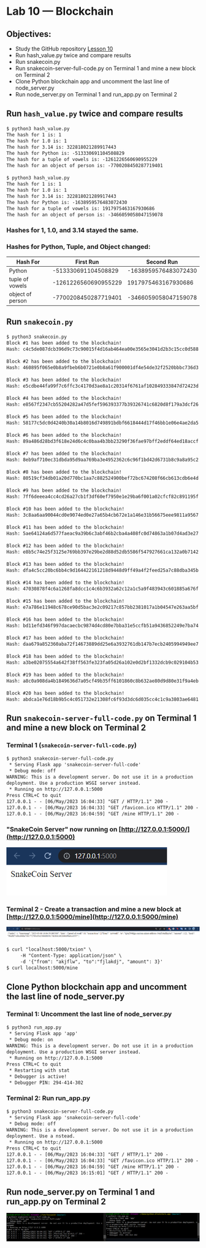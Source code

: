# Lab 10 — Blockchain
## Objectives:
- Study the GitHub repository [Lesson 10](https://github.com/kevinwlu/iot/tree/master/lesson10)
- Run hash_value.py twice and compare results
- Run snakecoin.py
- Run snakecoin-server-full-code.py on Terminal 1 and mine a new block on Terminal 2
- Clone Python blockchain app and uncomment the last line of node_server.py
- Run node_server.py on Terminal 1 and run_app.py on Terminal 2

## Run `hash_value.py` twice and compare results
```
$ python3 hash_value.py
The hash for 1 is: 1
The hash for 1.0 is: 1
The hash for 3.14 is: 322818021289917443
The hash for Python is: -513330691104508829
The hash for a tuple of vowels is: -1261226560690955229
The hash for an object of person is: -7700208450287719401

$ python3 hash_value.py
The hash for 1 is: 1
The hash for 1.0 is: 1
The hash for 3.14 is: 322818021289917443
The hash for Python is: -1638959576483072430
The hash for a tuple of vowels is: 1917975463167930686
The hash for an object of person is: -3466059058047159078
```
### Hashes for 1, 1.0, and 3.14 stayed the same.
### Hashes for Python, Tuple, and Object changed:
|     Hash For         |     First Run        |      Second Run      |
| -------------------- | -------------------- | -------------------- |
|       Python         | -513330691104508829  | -1638959576483072430 |
|   tuple of vowels    | -1261226560690955229 |  1917975463167930686 |
|   object of person   | -7700208450287719401 | -3466059058047159078 |

## Run `snakecoin.py`
```
$ python3 snakecoin.py
Block #1 has been added to the blockchain!
Hash: c4c5de087dcb396d9c73c90015f4d16ab464ea00e3565e3041d2b3c15cc0d588

Block #2 has been added to the blockchain!
Hash: 460895f065e0b8a9fbeb6b0721e0b8a61f900001df4e54de32f2520bbbc736d3

Block #3 has been added to the blockchain!
Hash: e5cdbe44fa99f7c6ffc3c4170d3ae8a1c20314f6761af102849333847d72423d

Block #4 has been added to the blockchain!
Hash: e8567f2347cb55204282a47d5fef596393377b39326741c6820d8f179a3dcf26

Block #5 has been added to the blockchain!
Hash: 58177c5dc0d4240b30a14b8016d749891bdbf6618444d17f46bb1e06e4ae2da5

Block #6 has been added to the blockchain!
Hash: 89a486d28bd3f618e24d6c4c0baa4b3bb23290f36fae97bff2eddf64ed18accf

Block #7 has been added to the blockchain!
Hash: 8eb9af710ec31dbda95d9aa769ba3e4952362c6c96f1bd42d6731b8c9a8a95c2

Block #8 has been added to the blockchain!
Hash: 80519cf34db01a20d770bc1aa7c882524900bef72bc674208f66cb613cdb6e4d

Block #9 has been added to the blockchain!
Hash: 7ff6deeea4cc4cd26a27cb1f3df60ef7950e1e29ba6f001a02cfcf82c891195f

Block #10 has been added to the blockchain!
Hash: 3c8aa6aa90044cd0e9074ed0e27a65b4cb672e1a146e31b56675eee9811a9567

Block #11 has been added to the blockchain!
Hash: 5ae64124a6d577faeac9a39b6c3abf46b2cba4a408fc0d74863a1b07d4ad3e27

Block #12 has been added to the blockchain!
Hash: e8b5c74e25f3125e769bb397e29be2d88d52db5586f547927661ca132a0b7142

Block #13 has been added to the blockchain!
Hash: dfa4c5cc20bc6bb4c9d164422161218d9448d9ff49a4f2feed25a7c88dba345b

Block #14 has been added to the blockchain!
Hash: 47030878f4c6a1268fa8dcc1c4c6b3932a62c12a1c5a9f483943c601885a676f

Block #15 has been added to the blockchain!
Hash: e7a786e11948c678ce90d5bac3e2c09217c857bb2381017a1b04547e263aa5bf

Block #16 has been added to the blockchain!
Hash: bd11efd346f997dacaecbc9874d4cd80e7bba31e5ccfb51a9436852249e7ba74

Block #17 has been added to the blockchain!
Hash: daa679a852360aba72f14673889dd25e6a3932761db147b7ecb2405994949ee7

Block #18 has been added to the blockchain!
Hash: a3be02075554a642f38ff563fe323fa05d26a102e0d2bf1332dcb9c029104b53

Block #19 has been added to the blockchain!
Hash: a8c0a908da4b1849636d7a05cf49b35ff6101860c8b632ae80d9d80e31f9a4eb

Block #20 has been added to the blockchain!
Hash: abdca1e76d18b9b5c4c051732e21308fc6f93d3dc6d035cc4c1c9a3803ae6481
```

## Run `snakecoin-server-full-code.py` on Terminal 1 and mine a new block on Terminal 2
### Terminal 1 (`snakecoin-server-full-code.py`)
```
$ python3 snakecoin-server-full-code.py
 * Serving Flask app 'snakecoin-server-full-code'
 * Debug mode: off
WARNING: This is a development server. Do not use it in a production deployment. Use a production WSGI server instead.
 * Running on http://127.0.0.1:5000
Press CTRL+C to quit
127.0.0.1 - - [06/May/2023 16:04:33] "GET / HTTP/1.1" 200 -
127.0.0.1 - - [06/May/2023 16:04:33] "GET /favicon.ico HTTP/1.1" 200 -
127.0.0.1 - - [06/May/2023 16:04:59] "GET /mine HTTP/1.1" 200 -
```
### "SnakeCoin Server" now running on [http://127.0.0.1:5000/](http://127.0.0.1:5000)
![image](https://github.com/mbanks01/CPE-322-A/blob/main/lab10/1.2.PNG)
### Terminal 2 - Create a transaction and mine a new block at [http://127.0.0.1:5000/mine](http://127.0.0.1:5000/mine)
![image](https://github.com/mbanks01/CPE-322-A/blob/main/lab10/1.1.PNG)
```
$ curl "localhost:5000/txion" \
     -H "Content-Type: application/json" \
     -d '{"from": "akjflw", "to":"fjlakdj", "amount": 3}'
$ curl localhost:5000/mine
```

## Clone Python blockchain app and uncomment the last line of node_server.py
### Terminal 1: Uncomment the last line of node_server.py
```
$ python3 run_app.py
 * Serving Flask app 'app'
 * Debug mode: on
WARNING: This is a development server. Do not use it in a production deployment. Use a production WSGI server instead.
 * Running on http://127.0.0.1:5000
Press CTRL+C to quit
 * Restarting with stat
 * Debugger is active!
 * Debugger PIN: 294-414-302
```
### Terminal 2: Run run_app.py
```
$ python3 snakecoin-server-full-code.py
 * Serving Flask app 'snakecoin-server-full-code'
 * Debug mode: off
WARNING: This is a development server. Do not use it in a production deployment. Use a nstead.
 * Running on http://127.0.0.1:5000
Press CTRL+C to quit
127.0.0.1 - - [06/May/2023 16:04:33] "GET / HTTP/1.1" 200 -
127.0.0.1 - - [06/May/2023 16:04:33] "GET /favicon.ico HTTP/1.1" 200 -
127.0.0.1 - - [06/May/2023 16:04:59] "GET /mine HTTP/1.1" 200 -
127.0.0.1 - - [06/May/2023 16:15:01] "GET / HTTP/1.1" 200 -
```

## Run node_server.py on Terminal 1 and run_app.py on Terminal 2
![image](https://github.com/mbanks01/CPE-322-A/blob/main/lab10/1.3.PNG)
